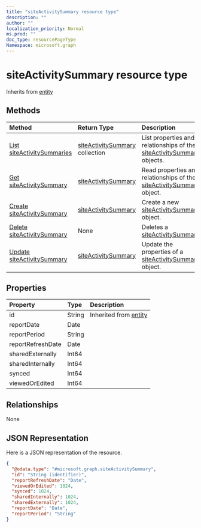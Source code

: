 ```yaml
---
title: "siteActivitySummary resource type"
description: ""
author: ""
localization_priority: Normal
ms.prod: ""
doc_type: resourcePageType
Namespace: microsoft.graph
---
```



# siteActivitySummary resource type




Inherits from [entity](../resources/entity.md)

## Methods
|Method|Return Type|Description|
|:---|:---|:---|
|[List siteActivitySummaries](../api/siteactivitysummary-list.md)|[siteActivitySummary](../resources/siteActivitySummary.md) collection|List properties and relationships of the [siteActivitySummary](../resources/siteactivitysummary.md) objects.|
|[Get siteActivitySummary](../api/siteactivitysummary-get.md)|[siteActivitySummary](../resources/siteActivitySummary.md)|Read properties and relationships of the [siteActivitySummary](../resources/siteactivitysummary.md) object.|
|[Create siteActivitySummary](../api/siteactivitysummary-create.md)|[siteActivitySummary](../resources/siteActivitySummary.md)|Create a new [siteActivitySummary](../resources/siteactivitysummary.md) object.|
|[Delete siteActivitySummary](../api/siteactivitysummary-delete.md)|None|Deletes a [siteActivitySummary](../resources/siteactivitysummary.md).|
|[Update siteActivitySummary](../api/siteactivitysummary-update.md)|[siteActivitySummary](../resources/siteActivitySummary.md)|Update the properties of a [siteActivitySummary](../resources/siteactivitysummary.md) object.|

## Properties
|Property|Type|Description|
|:---|:---|:---|
|id|String| Inherited from [entity](../resources/entity.md)|
|reportDate|Date||
|reportPeriod|String||
|reportRefreshDate|Date||
|sharedExternally|Int64||
|sharedInternally|Int64||
|synced|Int64||
|viewedOrEdited|Int64||

## Relationships
None

## JSON Representation
Here is a JSON representation of the resource.
<!-- {
  "blockType": "resource",
  "keyProperty": "id",
  "@odata.type": "microsoft.graph.siteActivitySummary",
  "baseType": "microsoft.graph.entity",
  "openType": false
}
-->
``` json
{
  "@odata.type": "#microsoft.graph.siteActivitySummary",
  "id": "String (identifier)",
  "reportRefreshDate": "Date",
  "viewedOrEdited": 1024,
  "synced": 1024,
  "sharedInternally": 1024,
  "sharedExternally": 1024,
  "reportDate": "Date",
  "reportPeriod": "String"
}
```

